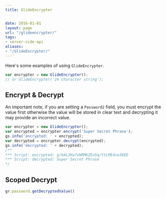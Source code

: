 ```yaml
---
title: GlideEncrypter


date: 2016-01-01
layout: page
url: "/glideencrypter/"
tags:
- server-side-api
aliases:
- "/GlideEncrypter/"
---
```

Here's some examples of using `GlideEncrypter`.
<!--more-->

```js
var encrypter = new GlideEncrypter();
// or GlideEncrypter('24 character string');
```

## Encrypt & Decrypt

An important note, if you are setting a `Password2` field, 
you must encrypt the value first otherwise the value will 
be stored in clear text and decrypting it may provide an 
incorrect value.

```js
var encrypter = new GlideEncrypter();
var encrypted = encrypter.encrypt('Super Secret Phrase');
gs.info('encrypted: ' + encrypted);
var decrypted = encrypter.decrypt(encrypted);
gs.info('decrypted: ' + decrypted);
/**
*** Script: encrypted: g/bXLJHa7xNRMKZEo5q/YtLMEdse36ED
*** Script: decrypted: Super Secret Phrase
*/
```

## Scoped Decrypt

```js
gr.password.getDecryptedValue()
```
